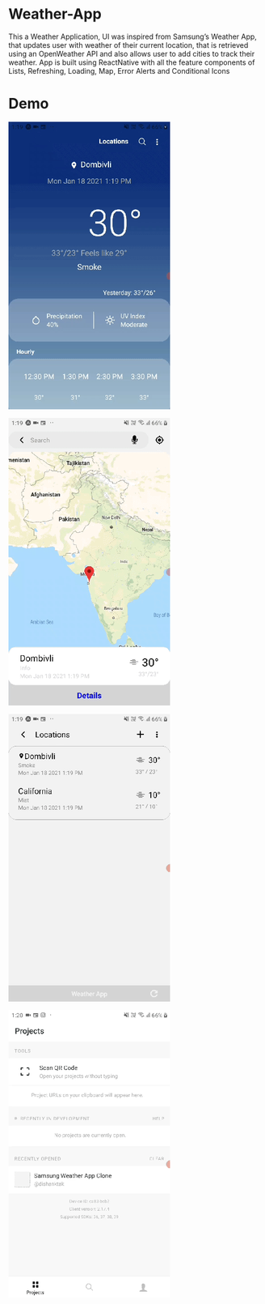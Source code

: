 # Weather-App
This a Weather Application, UI was inspired from Samsung’s Weather App, that updates user with weather of their current location, that is retrieved using an OpenWeather API and also allows user to add cities to track their weather. App is built using ReactNative with all the feature components of Lists, Refreshing, Loading, Map, Error Alerts and Conditional Icons

# Demo
![App Loading and getting Weather for Current Location loading](demo/1.gif)

![Searching for City and Adding to Persistent List](demo/2.gif)

![Updating Weathers of Existing City in Location Screen](demo/3.gif)

![List are persistent even on reopening the app](demo/4.gif)

